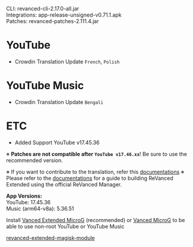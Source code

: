 CLI: revanced-cli-2.17.0-all.jar  
Integrations: app-release-unsigned-v0.71.1.apk  
Patches: revanced-patches-2.111.4.jar  

YouTube
==
- Crowdin Translation Update
`French`, `Polish`

YouTube Music
==
- Crowdin Translation Update
`Bengali`

ETC
==
- Added Support YouTube v17.45.36

※ **Patches are not compatible after `YouTube v17.46.xx`**! Be sure to use the recommended version.

※ If you want to contribute to the translation, refer this [documentations](https://telegra.ph/How-to-contribute-to-Crowdin-translations-via-upload-of-stringsxml-file-11-10)
※ Please refer to the [documentations](https://github.com/inotia00/revanced-documentation/wiki/Method-3.-Using-official-ReVanced-Manager-(Android)) for a guide to building ReVanced Extended using the official ReVanced Manager.
  
**App Versions:**  
YouTube: 17.45.36  
Music (arm64-v8a): 5.36.51  

Install [Vanced Extended MicroG](https://github.com/inotia00/VancedMicroG/releases) (recommended) or [Vanced MicroG](https://github.com/TeamVanced/VancedMicroG/releases) to be able to use non-root YouTube or YouTube Music  

[revanced-extended-magisk-module](https://github.com/MatadorProBr/revanced-extended-magisk-module)  
